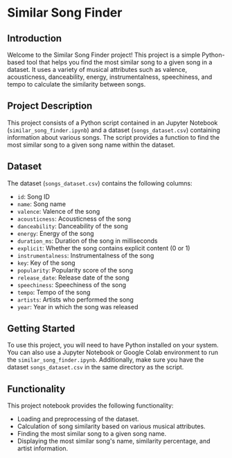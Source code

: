# Similar Song Finder

## Introduction

Welcome to the Similar Song Finder project! This project is a simple Python-based tool that helps you find the most similar song to a given song in a dataset. It uses a variety of musical attributes such as valence, acousticness, danceability, energy, instrumentalness, speechiness, and tempo to calculate the similarity between songs.

## Project Description

This project consists of a Python script contained in an Jupyter Notebook (`similar_song_finder.ipynb`) and a dataset (`songs_dataset.csv`) containing information about various songs. The script provides a function to find the most similar song to a given song name within the dataset.

## Dataset

The dataset (`songs_dataset.csv`) contains the following columns:
- `id`: Song ID
- `name`: Song name
- `valence`: Valence of the song
- `acousticness`: Acousticness of the song
- `danceability`: Danceability of the song
- `energy`: Energy of the song
- `duration_ms`: Duration of the song in milliseconds
- `explicit`: Whether the song contains explicit content (0 or 1)
- `instrumentalness`: Instrumentalness of the song
- `key`: Key of the song
- `popularity`: Popularity score of the song
- `release_date`: Release date of the song
- `speechiness`: Speechiness of the song
- `tempo`: Tempo of the song
- `artists`: Artists who performed the song
- `year`: Year in which the song was released

## Getting Started

To use this project, you will need to have Python installed on your system. You can also use a Jupyter Notebook or Google Colab environment to run the `similar_song_finder.ipynb`. Additionally, make sure you have the dataset `songs_dataset.csv` in the same directory as the script.


## Functionality
This project notebook provides the following functionality:

  - Loading and preprocessing of the dataset.
  - Calculation of song similarity based on various musical attributes.
  - Finding the most similar song to a given song name.
  - Displaying the most similar song's name, similarity percentage, and artist information.
